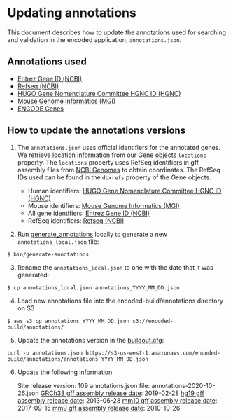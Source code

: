 Updating annotations
=========================

This document describes how to update the annotations used for searching and validation in the encoded application, ```annotations.json```.

Annotations used
---------------- 

* [Entrez Gene ID (NCBI)]
* [Refseq (NCBI)]
* [HUGO Gene Nomenclature Committee HGNC ID (HGNC)]
* [Mouse Genome Informatics (MGI)]
* [ENCODE Genes]

How to update the annotations versions
---------------- 

1. The ```annotations.json``` uses official identifiers for the annotated genes. We retrieve location information from our Gene objects ```locations``` property. The ```locations``` property uses RefSeq identifiers in gff assembly files from [NCBI Genomes] to obtain coordinates. The RefSeq IDs used can be found in the ```dbxrefs``` property of the Gene objects.
	
	* Human identifiers: [HUGO Gene Nomenclature Committee HGNC ID (HGNC)]
	* Mouse identifiers: [Mouse Genome Informatics (MGI)]
	* All gene identifiers: [Entrez Gene ID (NCBI)]
	* RefSeq identifiers: [Refseq (NCBI)]


2. Run [generate_annotations] locally to generate a new ```annotations_local.json``` file:
```
$ bin/generate-annotations
```

3. Rename the ```annotations_local.json``` to one with the date that it was generated:
```
$ cp annotations_local.json annotations_YYYY_MM_DD.json
```

4. Load new annotations file into the encoded-build/annotations directory on S3
```
$ aws s3 cp annotations_YYYY_MM_DD.json s3://encoded-build/annotations/
```

5. Update the annotations version in the [buildout.cfg]:
```
curl -o annotations.json https://s3-us-west-1.amazonaws.com/encoded-build/annotations/annotations_YYYY_MM_DD.json
```

6. Update the following information

    Site release version: 109
    annotations.json file: annotations-2020-10-26.json
    [GRCh38 gff assembly release date]: 2019-02-28
    [hg19 gff assembly release date]: 2013-06-28
    [mm10 gff assembly release date]: 2017-09-15
    [mm9 gff assembly release date]: 2010-10-26

[ENCODE Genes]: https://www.encodeproject.org/search/?type=Gene
[NCBI Genomes]: https://ftp.ncbi.nlm.nih.gov/genomes/
[Refseq (NCBI)]: https://www.ncbi.nlm.nih.gov/refseq/
[Entrez Gene ID (NCBI)]: http://ncbi.nlm.nih.gov/gene/
[HUGO Gene Nomenclature Committee HGNC ID (HGNC)]: http://genenames.org
[Mouse Genome Informatics (MGI)]: http://informatics.jax.org
[buildout.cfg]: ../../../buildout.cfg
[generate_annotations]: https://github.com/ENCODE-DCC/encoded/blob/dev/src/encoded/commands/generate_annotations.py
[GRCh38 gff assembly release date]: https://www.ncbi.nlm.nih.gov/assembly/GCF_000001405.39/
[hg19 gff assembly release date]: https://www.ncbi.nlm.nih.gov/assembly/GCF_000001405.25/
[mm10 gff assembly release date]: https://www.ncbi.nlm.nih.gov/assembly/GCF_000001635.26/
[mm9 gff assembly release date]: https://www.ncbi.nlm.nih.gov/assembly/GCF_000001635.18/
